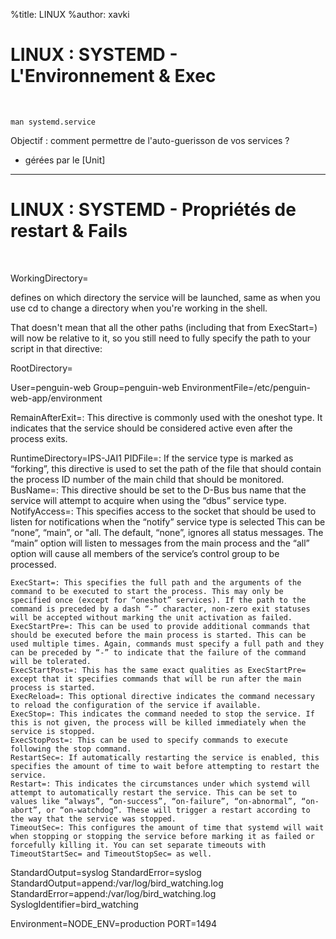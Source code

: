 %title: LINUX
%author: xavki


# LINUX : SYSTEMD - L'Environnement & Exec


<br>

```
man systemd.service
```

Objectif : comment permettre de l'auto-guerisson de vos services ?

* gérées par le [Unit]

----------------------------------------------------------------------------------

# LINUX : SYSTEMD - Propriétés de restart & Fails

<br>


WorkingDirectory=

defines on which directory the service will be launched, same as when you use cd to change a directory when you're working in the shell.

That doesn't mean that all the other paths (including that from ExecStart=) will now be relative to it, so you still need to fully specify the path to your script in that directive:

RootDirectory= 

User=penguin-web
Group=penguin-web
EnvironmentFile=/etc/penguin-web-app/environment

RemainAfterExit=: This directive is commonly used with the oneshot type. It indicates that the service should be considered active even after the process exits.

RuntimeDirectory=IPS-JAI1
PIDFile=: If the service type is marked as “forking”, this directive is used to set the path of the file that should contain the process ID number of the main child that should be monitored.
BusName=: This directive should be set to the D-Bus bus name that the service will attempt to acquire when using the “dbus” service type.
NotifyAccess=: This specifies access to the socket that should be used to listen for notifications when the “notify” service type is selected This can be “none”, “main”, or "all. The default, “none”, ignores all status messages. The “main” option will listen to messages from the main process and the “all” option will cause all members of the service’s control group to be processed.



    ExecStart=: This specifies the full path and the arguments of the command to be executed to start the process. This may only be specified once (except for “oneshot” services). If the path to the command is preceded by a dash “-” character, non-zero exit statuses will be accepted without marking the unit activation as failed.
    ExecStartPre=: This can be used to provide additional commands that should be executed before the main process is started. This can be used multiple times. Again, commands must specify a full path and they can be preceded by “-” to indicate that the failure of the command will be tolerated.
    ExecStartPost=: This has the same exact qualities as ExecStartPre= except that it specifies commands that will be run after the main process is started.
    ExecReload=: This optional directive indicates the command necessary to reload the configuration of the service if available.
    ExecStop=: This indicates the command needed to stop the service. If this is not given, the process will be killed immediately when the service is stopped.
    ExecStopPost=: This can be used to specify commands to execute following the stop command.
    RestartSec=: If automatically restarting the service is enabled, this specifies the amount of time to wait before attempting to restart the service.
    Restart=: This indicates the circumstances under which systemd will attempt to automatically restart the service. This can be set to values like “always”, “on-success”, “on-failure”, “on-abnormal”, “on-abort”, or “on-watchdog”. These will trigger a restart according to the way that the service was stopped.
    TimeoutSec=: This configures the amount of time that systemd will wait when stopping or stopping the service before marking it as failed or forcefully killing it. You can set separate timeouts with TimeoutStartSec= and TimeoutStopSec= as well.

StandardOutput=syslog
StandardError=syslog
StandardOutput=append:/var/log/bird_watching.log
StandardError=append:/var/log/bird_watching.log
SyslogIdentifier=bird_watching

Environment=NODE_ENV=production PORT=1494
